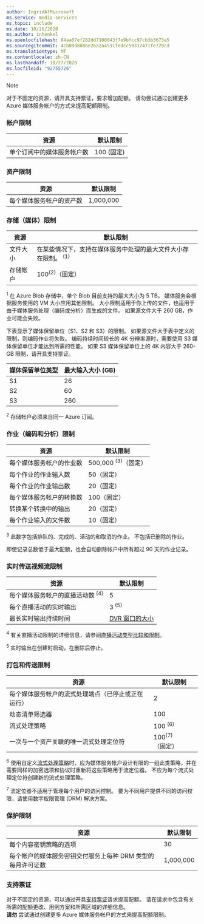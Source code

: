 ```yaml
---
author: IngridAtMicrosoft
ms.service: media-services
ms.topic: include
ms.date: 10/26/2020
ms.author: inhenkel
ms.openlocfilehash: 84aa07ef282dd7100043f7e9bfcc97cb3b3673a5
ms.sourcegitcommit: 4cb89d880be26a2a4531fedcc59317471fe729cd
ms.translationtype: MT
ms.contentlocale: zh-CN
ms.lasthandoff: 10/27/2020
ms.locfileid: "92755726"
---
```

> [!NOTE]
> 对于不固定的资源，请开具支持票证，要求增加配额。 请勿尝试通过创建更多 Azure 媒体服务帐户的方式来提高配额限制。

### <a name="account-limits"></a>帐户限制

| 资源 | 默认限制 |
| --- | --- |
| 单个订阅中的媒体服务帐户数 | 100 (固定)  |

### <a name="asset-limits"></a>资产限制

| 资源 | 默认限制 |
| --- | --- |
| 每个媒体服务帐户的资产数 | 1,000,000|

### <a name="storage-media-limits"></a>存储（媒体）限制

| 资源 | 默认限制 |
| --- | --- |
| 文件大小| 在某些情况下，支持在媒体服务中处理的最大文件大小存在限制。 <sup>(1)</sup> |
| 存储帐户 | 100<sup>(2)</sup>（固定） |

<sup>1</sup> 在 Azure Blob 存储中，单个 Blob 目前支持的最大大小为 5 TB。 媒体服务会根据服务使用的 VM 大小应用其他限制。 大小限制适用于你上传的文件，也适用于由于媒体服务处理（编码或分析）而生成的文件。 如果源文件大于 260 GB，作业可能会失败。

下表显示了媒体保留单位（S1、S2 和 S3）的限制。 如果源文件大于表中定义的限制，则编码作业将失败。 编码持续时间较长的 4K 分辨率源时，需要使用 S3 媒体保留单位才能达到所需的性能。 如果 S3 媒体保留单位上的 4K 内容大于 260-GB 限制，请开具支持票证。

|媒体保留单位类型|最大输入大小 (GB)|
|---|---|
|S1 |    26|
|S2    | 60|
|S3    |260|

<sup>2</sup> 存储帐户必须来自同一 Azure 订阅。

### <a name="jobs-encoding--analyzing-limits"></a>作业（编码和分析）限制

| 资源 | 默认限制 |
| --- | --- |
| 每个媒体服务帐户的作业数 | 500,000 <sup>(3)</sup>（固定）|
| 每个作业的作业输入数 | 50（固定）|
| 每个作业的作业输出数 | 20（固定） |
| 每个媒体服务帐户的转换数 | 100（固定）|
| 转换某个转换中的输出 | 20（固定） |
| 每个作业输入的文件数|10（固定）|

<sup>3</sup> 此数字包括排队的、完成的、活动的和取消的作业。 不包括已删除的作业。 

即使记录总数低于最大配额，也会自动删除帐户中所有超过 90 天的作业记录。 

### <a name="live-streaming-limits"></a>实时传送视频流限制

| 资源 | 默认限制 |
| --- | --- |
| 每个媒体服务帐户的直播活动数 <sup>(4)</sup> |5|
| 每个直播活动的实时输出 |3 <sup>(5)</sup> |
| 最长实时输出持续时间 | [DVR 窗口的大小](../articles/media-services/latest/live-event-cloud-dvr.md) |

<sup>4</sup> 有关直播活动限制的详细信息，请参阅[直播活动类型比较和限制](../articles/media-services/latest/live-event-types-comparison.md)。

<sup>5</sup> 实时输出在创建时启动，在删除后停止。

### <a name="packaging--delivery-limits"></a>打包和传送限制

| 资源 | 默认限制 |
| --- | --- |
| 每个媒体服务帐户的流式处理端点（已停止或正在运行）| 2 |
| 动态清单筛选器|100|
| 流式处理策略 | 100 <sup>(6)</sup> |
| 一次与一个资产关联的唯一流式处理定位符 | 100<sup>(7)</sup>（固定） |

<sup>6</sup> 使用自定义[流式处理策略](https://docs.microsoft.com/rest/api/media/streamingpolicies)时，应为媒体服务帐户设计有限的一组此类策略，并在需要同样的加密选项和协议时重新将这些策略用于流定位器。 不应为每个流式处理定位符创建新的流式处理策略。

<sup>7</sup> 流定位器不适用于管理每个用户的访问控制。 要为不同用户提供不同的访问权限，请使用数字权限管理 (DRM) 解决方案。

### <a name="protection-limits"></a>保护限制

| 资源 | 默认限制 |
| --- | --- |
| 每个内容密钥策略的选项 | 30 |
| 每个帐户的媒体服务密钥交付服务上每种 DRM 类型的每月许可证数|1,000,000|

### <a name="support-ticket"></a>支持票证

对于不固定的资源，可以通过开具[支持票证](https://portal.azure.com/#blade/Microsoft_Azure_Support/HelpAndSupportBlade/newsupportrequest)请求提高配额。 请在请求中包含有关所需的配额更改、用例方案和所需区域的详细信息。 <br/>**请勿** 尝试通过创建更多 Azure 媒体服务帐户的方式来提高配额限制。
